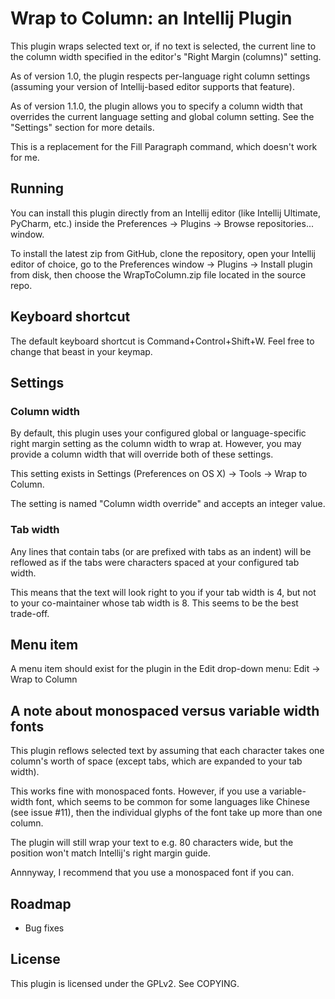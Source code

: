 # Wrap to Column: an Intellij Plugin

This plugin wraps selected text or, if no text is selected, the current line
to the column width specified in the editor's "Right Margin (columns)" setting.

As of version 1.0, the plugin respects per-language right column settings (assuming
your version of Intellij-based editor supports that feature).

As of version 1.1.0, the plugin allows you to specify a column width that
overrides the current language setting and global column setting. See the
"Settings" section for more details.

This is a replacement for the Fill Paragraph command, which doesn't work for me.


## Running

You can install this plugin directly from an Intellij editor (like Intellij
Ultimate, PyCharm, etc.) inside the Preferences -> Plugins -> Browse
repositories... window.

To install the latest zip from GitHub, clone the repository, open your Intellij
editor of choice, go to the Preferences window -> Plugins -> Install plugin
from disk, then choose the WrapToColumn.zip file located in the source repo.


## Keyboard shortcut

The default keyboard shortcut is Command+Control+Shift+W. Feel free to change
that beast in your keymap.


## Settings

### Column width

By default, this plugin uses your configured global or language-specific right
margin setting as the column width to wrap at. However, you may provide a column
width that will override both of these settings.

This setting exists in Settings (Preferences on OS X) -> Tools -> Wrap to Column.

The setting is named "Column width override" and accepts an integer value.


### Tab width

Any lines that contain tabs (or are prefixed with tabs as an indent) will be
reflowed as if the tabs were characters spaced at your configured tab width.

This means that the text will look right to you if your tab width is 4, but not
to your co-maintainer whose tab width is 8. This seems to be the best trade-off.


## Menu item

A menu item should exist for the plugin in the Edit drop-down menu: Edit -> Wrap to Column


## A note about monospaced versus variable width fonts

This plugin reflows selected text by assuming that each character takes one
column's worth of space (except tabs, which are expanded to your tab width).

This works fine with monospaced fonts. However, if you use a variable-width
font, which seems to be common for some languages like Chinese (see issue #11),
then the individual glyphs of the font take up more than one column.

The plugin will still wrap your text to e.g. 80 characters wide, but the
position won't match Intellij's right margin guide.

Annnyway, I recommend that you use a monospaced font if you can.


## Roadmap
* Bug fixes 


## License

This plugin is licensed under the GPLv2. See COPYING.
